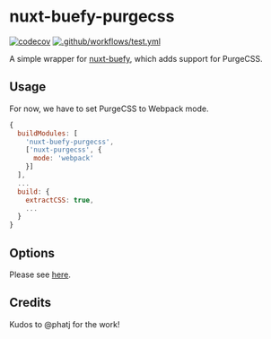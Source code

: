 # nuxt-buefy-purgecss

[![codecov](https://codecov.io/gh/MusiKid/nuxt-buefy-purgecss/branch/main/graph/badge.svg?token=FB35JGG7FR)](https://codecov.io/gh/MusiKid/nuxt-buefy-purgecss)
[![.github/workflows/test.yml](https://github.com/MusiKid/nuxt-buefy-purgecss/actions/workflows/test.yml/badge.svg)](https://github.com/MusiKid/nuxt-buefy-purgecss/actions/workflows/test.yml)

A simple wrapper for [nuxt-buefy](https://github.com/buefy/nuxt-buefy),
which adds support for PurgeCSS.

## Usage

For now, we have to set PurgeCSS to Webpack mode.

```js
{
  buildModules: [
    'nuxt-buefy-purgecss',
    ['nuxt-purgecss', {
      mode: 'webpack'
    }]
  ],
  ...
  build: {
    extractCSS: true,
    ...
  }
}
```

## Options

Please see [here](https://github.com/buefy/nuxt-buefy#options).

## Credits

Kudos to @phatj for the work!

